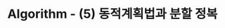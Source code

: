 ---
title: "Algorithm - (5) 동적계획법과 분할 정복"
published: false
categories:
  - Algorithm
tags:
  - Algorithm
---